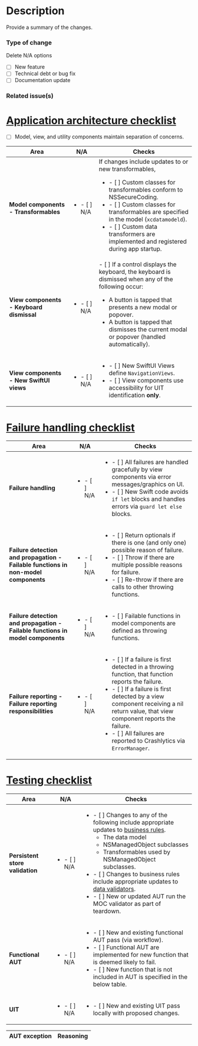 # Description
Provide a summary of the changes.

### Type of change
Delete N/A options
- [ ] New feature
- [ ] Technical debt or bug fix
- [ ] Documentation update

### Related issue(s)

# [Application architecture checklist](https://github.com/vyoung831/Mintee/blob/master/doc/Development/application-architecture.md)
- [ ] Model, view, and utility components maintain separation of concerns.

| Area | N/A | Checks |
|-|-|-|
|__Model components - Transformables__|<ul><li/>- [ ] N/A</ul>|If changes include updates to or new transformables,<ul><li/>- [ ] Custom classes for transformables conform to NSSecureCoding.<li/>- [ ] Custom classes for transformables are specified in the model (`xcdatamodeld`).<li/>- [ ] Custom data transformers are implemented and registered during app startup.</ul>|
|__View components - Keyboard dismissal__|<ul><li/>- [ ] N/A</ul>|- [ ] If a control displays the keyboard, the keyboard is dismissed when any of the following occur:<ul><li/> A button is tapped that presents a new modal or popover.<li/> A button is tapped that dismisses the current modal or popover (handled automatically).</ul>|
|__View components - New SwiftUI views__|<ul><li/>- [ ] N/A</ul>|<ul><li/>- [ ] New SwiftUI Views define `NavigationViews`.<li/>- [ ] View components use accessibility for UIT identification __only__.</ul>|

# [Failure handling checklist](https://github.com/vyoung831/Mintee/blob/master/doc/Development/failure-handling-and-error-reporting.md)
| Area | N/A | Checks |
|-|-|-|
|__Failure handling__|<ul><li/>- [ ] N/A</ul>|<ul><li/>- [ ] All failures are handled gracefully by view components via error messages/graphics on UI.<li/>- [ ] New Swift code avoids `if let` blocks and handles errors via `guard let else` blocks.</ul>|
|__Failure detection and propagation - Failable functions in non-model components__|<ul><li/>- [ ] N/A</ul>|<ul><li/>- [ ] Return optionals if there is one (and only one) possible reason of failure.<li/>- [ ] Throw if there are multiple possible reasons for failure.<li/>- [ ] Re-throw if there are calls to other throwing functions.</ul>|
|__Failure detection and propagation - Failable functions in model components__ |<ul><li/>- [ ] N/A</ul>|<ul><li/>- [ ] Failable functions in model components are defined as throwing functions.</ul>|
|__Failure reporting - Failure reporting responsibilities__|<ul><li/>- [ ] N/A</ul>|<ul><li/>- [ ] If a failure is first detected in a throwing function, that function reports the failure.<li>- [ ] If a failure is first detected by a view component receiving a nil return value, that view component reports the failure.<li/>- [ ] All failures are reported to Crashlytics via `ErrorManager`.</ul>|

# [Testing checklist](https://github.com/vyoung831/Mintee/blob/master/doc/Development/test-approach.md)
| Area | N/A | Checks |
|-|-|-|
|__Persistent store validation__|<ul><li/>- [ ] N/A</ul>|<ul><li/>- [ ] Changes to any of the following include appropriate updates to [business rules](https://github.com/vyoung831/Mintee/blob/master/doc/business-rules.md).<ul><li/>The data model<li/>NSManagedObject subclasses<li/>Transformables used by NSManagedObject subclasses.</ul><li/>- [ ] Changes to business rules include appropriate updates to [data validators](https://github.com/vyoung831/Mintee/blob/master/doc/Development/test-approach.md#data-validators).<li/>- [ ] New or updated AUT run the MOC validator as part of teardown.</ul>|
|__Functional AUT__|<ul><li/>- [ ] N/A</ul>|<ul><li/>- [ ] New and existing functional AUT pass (via workflow).<li/>- [ ] Functional AUT are implemented for new function that is deemed likely to fail.<li/>- [ ] New function that is not included in AUT is specified in the below table.  </ul>|
|__UIT__|<ul><li/>- [ ] N/A</ul>|<ul><li/>- [ ] New and existing UIT pass locally with proposed changes.</ul>|

| AUT exception | Reasoning |
|-|-|